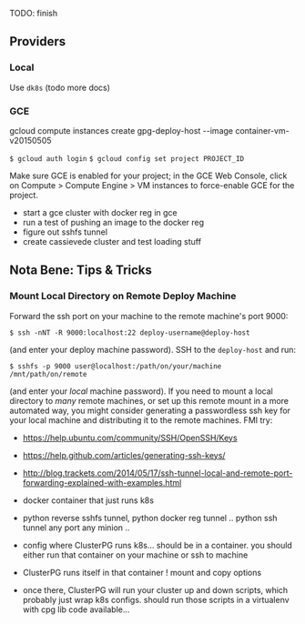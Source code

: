 TODO: finish

## Providers

### Local

Use `dk8s` (todo more docs)

### GCE


gcloud compute instances create gpg-deploy-host --image container-vm-v20150505 


```$ gcloud auth login```
```$ gcloud config set project PROJECT_ID```

Make sure GCE is enabled for your project; in the GCE Web Console, click on
Compute > Compute Engine > VM instances to force-enable GCE for the project.

* start a gce cluster with docker reg in gce
* run a test of pushing an image to the docker reg
* figure out sshfs tunnel
* create cassievede cluster and test loading stuff


## Nota Bene: Tips & Tricks

### Mount Local Directory on Remote Deploy Machine


Forward the ssh port on your machine to the remote machine's port 9000:

```$ ssh -nNT -R 9000:localhost:22 deploy-username@deploy-host```

(and enter your deploy machine password).  SSH to the `deploy-host` and run:

```$ sshfs -p 9000 user@localhost:/path/on/your/machine /mnt/path/on/remote```

(and enter your *local* machine password).  If you need to mount a local
directory to *many* remote machines, or set up this remote mount in a more
automated way, you might consider generating a passwordless ssh key for
your local machine and distributing it to the remote machines.  FMI try:
 * https://help.ubuntu.com/community/SSH/OpenSSH/Keys
 * https://help.github.com/articles/generating-ssh-keys/
 * http://blog.trackets.com/2014/05/17/ssh-tunnel-local-and-remote-port-forwarding-explained-with-examples.html




* docker container that just runs k8s
* python reverse sshfs tunnel, python docker reg tunnel .. python ssh tunnel any port any minion ..


* config where ClusterPG runs k8s... should be in a container.  you should either run that container on your machine or ssh to machine
* ClusterPG runs itself in that container !  mount and copy options
* once there, ClusterPG will run your cluster up and down scripts, which probably just wrap k8s configs.  should run those scripts in a virtualenv with cpg lib code available...



